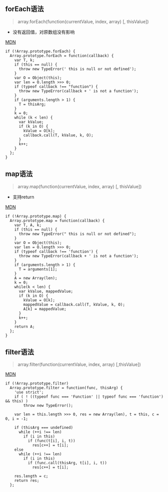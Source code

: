 ## forEach语法
> array.forEach(function(currentValue, index, array) [, thisValue])
- 没有返回值，对原数组没有影响

[MDN](https://developer.mozilla.org/en-US/docs/Web/JavaScript/Reference/Global_Objects/Array/foreach)
```
if (!Array.prototype.forEach) {
  Array.prototype.forEach = function(callback) {
    var T, k;
    if (this == null) {
      throw new TypeError(' this is null or not defined');
    }
    var O = Object(this);
    var len = O.length >>> 0;
    if (typeof callback !== "function") {
      throw new TypeError(callback + ' is not a function');
    }
    if (arguments.length > 1) {
      T = thisArg;
    }
    k = 0;
    while (k < len) {
      var kValue;
      if (k in O) {
        kValue = O[k];
        callback.call(T, kValue, k, O);
      }
      k++;
    }
  };
}
```

## map语法
> array.map(function(currentValue, index, array) [, thisValue])
- 支持return

[MDN](https://developer.mozilla.org/en-US/docs/Web/JavaScript/Reference/Global_Objects/Array/map)
```
if (!Array.prototype.map) {
  Array.prototype.map = function(callback) {
    var T, A, k;
    if (this == null) {
      throw new TypeError(" this is null or not defined");
    }
    var O = Object(this);
    var len = O.length >>> 0;
    if (typeof callback !== 'function') {
      throw new TypeError(callback + ' is not a function');
    }
    if (arguments.length > 1) {
      T = arguments[1];
    }
    A = new Array(len);
    k = 0;
    while(k < len) {
      var kValue, mappedValue;
      if (k in O) {
        kValue = O[k];
        mappedValue = callback.call(T, kValue, k, O);
        A[k] = mappedValue;
      }
      k++;
    }
    return A;
  };      
}
```

## filter语法
> array.filter(function(currentValue, index, array) [,thisValue])

[MDN](https://developer.mozilla.org/en-US/docs/Web/JavaScript/Reference/Global_Objects/Array/filter)
```
if (!Array.prototype.filter)
  Array.prototype.filter = function(func, thisArg) {
    'use strict';
    if ( ! ((typeof func === 'Function' || typeof func === 'function') && this) )
        throw new TypeError();
        
    var len = this.length >>> 0, res = new Array(len), t = this, c = 0, i = -1;
    
    if (thisArg === undefined)
      while (++i !== len)
        if (i in this)
          if (func(t[i], i, t))
            res[c++] = t[i];
    else
      while (++i !== len)
        if (i in this)
          if (func.call(thisArg, t[i], i, t))
            res[c++] = t[i];
    
    res.length = c;
    return res;
  };
```